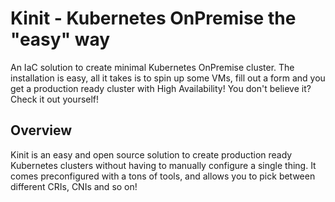 # Kinit - Kubernetes OnPremise the "easy" way
An IaC solution to create minimal Kubernetes OnPremise cluster. The installation is easy, all it takes is to spin up some VMs, fill out a form and you get a production ready cluster with High Availability! You don't believe it? Check it out yourself!

## Overview

Kinit is an easy and open source solution to create production ready Kubernetes clusters without having to manually configure a single thing. It comes preconfigured with a tons of tools, and allows you to pick between different CRIs, CNIs and so on!
